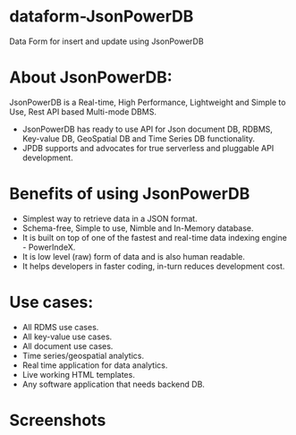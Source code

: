 # dataform-JsonPowerDB
Data Form for insert and update using JsonPowerDB
# About JsonPowerDB:
JsonPowerDB is a Real-time, High Performance, Lightweight and Simple to Use, Rest API based Multi-mode DBMS. 
* JsonPowerDB has ready to use API for Json document DB, RDBMS, Key-value DB, GeoSpatial DB and Time Series DB functionality. 
* JPDB supports and advocates for true serverless and pluggable API development.
# Benefits of using JsonPowerDB
* Simplest way to retrieve data in a JSON format.
* Schema-free, Simple to use, Nimble and In-Memory database.
* It is built on top of one of the fastest and real-time data indexing engine - PowerIndeX.
* It is low level (raw) form of data and is also human readable.
* It helps developers in faster coding, in-turn reduces development cost.

# Use cases:
* All RDMS use cases.
* All key-value use cases.
* All document use cases.
* Time series/geospatial analytics.
* Real time application for data analytics.
* Live working HTML templates.
* Any software application that needs backend DB.

# Screenshots
